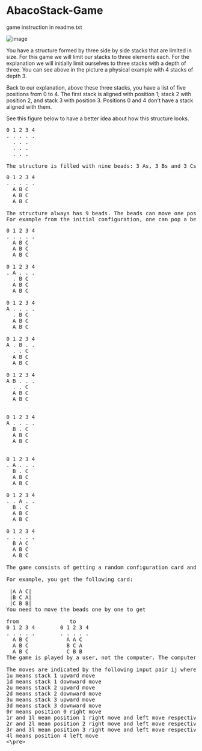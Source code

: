 # AbacoStack-Game
game instruction in readme.txt



![image](https://user-images.githubusercontent.com/70949118/161392424-561ba01f-abcc-477a-ae59-9685327807ea.png)


You have a structure formed by three side by side stacks that are limited in size. For this game we will limit our stacks to three elements each. For the explanation we will initially limit ourselves to three stacks with a depth of three. You can see above in the picture a physical example with 4 stacks of depth 3.

Back to our explanation, above these three stacks, you have a list of five positions from 0 to 4. The first stack is aligned with position 1; stack 2 with position 2, and stack 3 with position 3. Positions 0 and 4 don't have a stack aligned with them.

See this figure below to have a better idea about how this structure looks.  
<pre>
0 1 2 3 4  
. . . . .  
  . . .  
  . . .  
  . . .  

The structure is filled with nine beads: 3 As, 3 Bs and 3 Cs, representing 3 colours. Initially the structure looks like this with the 3 stacks each filled with either all As, Bs, or Cs.  
<pre>
0 1 2 3 4  
. . . . .  
  A B C  
  A B C  
  A B C  

The structure always has 9 beads. The beads can move one position at a time to an empty position. An empty position is represented by a "." here.
For example from the initial configuration, one can pop a bead from the first stack and switch it with the top bead in the second stack in the follow series of moves:  
<pre>
0 1 2 3 4  
. . . . .  
  A B C   
  A B C  
  A B C  

0 1 2 3 4  
. A . . .  
  . B C  
  A B C  
  A B C  

0 1 2 3 4  
A . . . .  
  . B C  
  A B C 
  A B C

0 1 2 3 4
A . B . .
  . . C 
  A B C 
  A B C

0 1 2 3 4
A B . . .
  . . C 
  A B C 
  A B C
 

0 1 2 3 4
A . . . .
  B . C 
  A B C 
  A B C


0 1 2 3 4
. A . . .
  B . C 
  A B C 
  A B C

0 1 2 3 4
. . A . .
  B . C 
  A B C 
  A B C

0 1 2 3 4
. . . . .
  B A C 
  A B C 
  A B C

The game consists of getting a random configuration card and doing the minimum numbers of moves to change the beads of the AbacoStack to that given configuration.

For example, you get the following card:

 |A A C|
 |B C A|
 |C B B|
You need to move the beads one by one to get

from                to
0 1 2 3 4        0 1 2 3 4
. . . . .        . . . . .
  A B C            A A C
  A B C            B C A
  A B C            C B B
The game is played by a user, not the computer. The computer would generate a random configuration card and the user would have to solve the game by indicating the moves to do in order to change the configuration from the initial one to the one indicated on the card.

The moves are indicated by the following input pair ij where i is a digit and j a character like the following:
1u means stack 1 upward move
1d means stack 1 downward move
2u means stack 2 upward move
2d means stack 2 downward move
3u means stack 3 upward move
3d means stack 3 downward move
0r means position 0 right move
1r and 1l mean position 1 right move and left move respectively
2r and 2l mean position 2 right move and left move respectively
3r and 3l mean position 3 right move and left move respectively
4l means position 4 left move
<\pre>  
